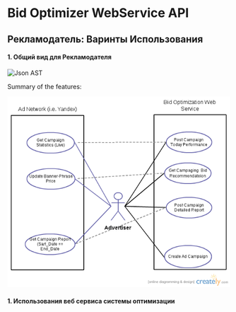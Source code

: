 # Bid Optimizer WebService API


## Рекламодатель: Варинты Использования

#### 1. Общий вид для Рекламодателя

![Json AST](https://raw.github.com/vchub/bid_op/dev/docs/models/diagrams/Advertiser.png)

Summary of the features:

![Json AST](Advertiser.png)






#### 1. Использования веб сервиса системы оптимизации


